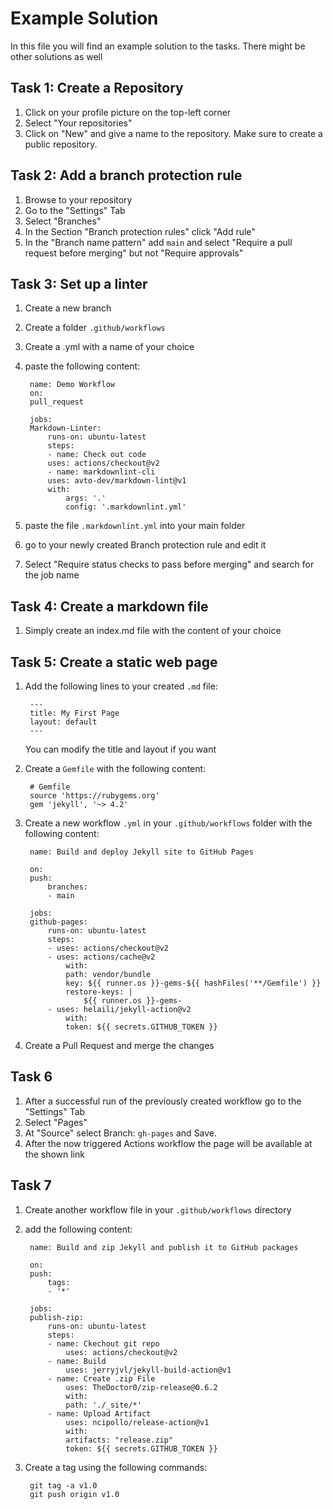 # Example Solution

In this file you will find an example solution to the tasks.
There might be other solutions as well

## Task 1: Create a Repository

1. Click on your profile picture on the top-left corner
2. Select "Your repositories"
3. Click on "New" and give a name to the repository.
Make sure to create a public repository.

## Task 2: Add a branch protection rule

1. Browse to your repository
2. Go to the "Settings" Tab
3. Select "Branches"
4. In the Section "Branch protection rules" click "Add rule"
5. In the "Branch name pattern" add `main` and select
"Require a pull request before merging" but not
"Require approvals"

## Task 3: Set up a linter

1. Create a new branch
2. Create a folder `.github/workflows`
3. Create a .yml with a name of your choice
4. paste the following content:

        name: Demo Workflow
        on:
        pull_request

        jobs: 
        Markdown-Linter:
            runs-on: ubuntu-latest
            steps:
            - name: Check out code
            uses: actions/checkout@v2
            - name: markdownlint-cli
            uses: avto-dev/markdown-lint@v1
            with:
                args: '.'
                config: '.markdownlint.yml'
5. paste the file `.markdownlint.yml` into your main folder
6. go to your newly created Branch protection rule and edit it
7. Select "Require status checks to pass before merging" and search
for the job name

## Task 4: Create a markdown file

1. Simply create an index.md file with the content of your choice

## Task 5: Create a static web page

1. Add the following lines to your created `.md` file:

        ---
        title: My First Page
        layout: default
        ---
    You can modify the title and layout if you want
2. Create a `Gemfile` with the following content:

        # Gemfile
        source 'https://rubygems.org'
        gem 'jekyll', '~> 4.2'
3. Create a new workflow `.yml` in your `.github/workflows` folder with the
following content:

        name: Build and deploy Jekyll site to GitHub Pages

        on:
        push:
            branches:
            - main

        jobs:
        github-pages:
            runs-on: ubuntu-latest
            steps:
            - uses: actions/checkout@v2
            - uses: actions/cache@v2
                with:
                path: vendor/bundle
                key: ${{ runner.os }}-gems-${{ hashFiles('**/Gemfile') }}
                restore-keys: |
                    ${{ runner.os }}-gems-
            - uses: helaili/jekyll-action@v2
                with:                        
                token: ${{ secrets.GITHUB_TOKEN }}
4. Create a Pull Request and merge the changes

## Task 6

1. After a successful run of the previously created workflow
go to the "Settings" Tab
2. Select "Pages"
3. At "Source" select Branch: `gh-pages` and Save.
4. After the now triggered Actions workflow the page will be available at the shown
link

## Task 7

1. Create another workflow file in your `.github/workflows` directory
2. add the following content:

        name: Build and zip Jekyll and publish it to GitHub packages

        on:
        push:
            tags:
            - '*'

        jobs:
        publish-zip:
            runs-on: ubuntu-latest
            steps:
            - name: Ckechout git repo
                uses: actions/checkout@v2
            - name: Build
                uses: jerryjvl/jekyll-build-action@v1
            - name: Create .zip File
                uses: TheDoctor0/zip-release@0.6.2
                with:
                path: './_site/*'
            - name: Upload Artifact
                uses: ncipollo/release-action@v1
                with:
                artifacts: "release.zip"
                token: ${{ secrets.GITHUB_TOKEN }}

3. Create a tag using the following commands:

        git tag -a v1.0
        git push origin v1.0